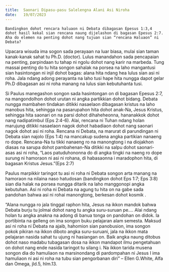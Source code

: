 ```yaml
---
title:  Saonari Dipasu-pasu Salelengna Alani Asi Niroha
date:   19/07/2023
---
```


`Bandingkon dohot rencara haluaon ni Debata dibagasan Epesus 1:3,4 dohot hasil kekal sian rencana naung dijelashon di bagasan Epesus 2:7. Aha do elemen na penting dohot nang tujuan sian “rencana Haluaon” ni Debata?`

Upacara wisuda ima sogon sada perayaan na luar biasa, mulai sian taman kanak-kanak sahat tu Ph.D. (doctor). Lulus manandahon sada pencapaian na penting, parpindaan tu tahap ni ngolu dohot nang karir na marbeda. Tung massai penting do tu hita songon sahalak na porsea na laho mangantusi sian hasintongan ni injil dohot bagas: alana hita ndang hea lulus sian asi ni roha. Jala ndang adong perayanta na laho tusi hape hita nungga dapot gelar Ph.D dibagasan asi ni roha manang na lulus sian kebutuhanta tusi.

Si Paulus manegashon songon sada hasintongan on di bagasan Epesus 2:7, na mangondolhon dohot urutan ni angka partikkian dohot bidang. Debata nungga mambahen tindakan ditikki nasaelaon dibagasan kristus na laho manobus hita, sehingga na pasarupahon hita dohot anak-Na, Jesus Kristus, sehingga hita saonari on na parsi dohot dihaheheonna, hananakkok dohot nang nadipatimbul (Eps 2:4-6). Alai, rencana ni Tuhan ndang holan marujung ditikki nasaelaon nagok dohot habadiaon dohot nang saonari nagok dohot asi ni roha. Rencana ni Debata, na marurat di parundingan ni Debata sian najolo (Eps 1:4) na mancakup sudena angka partikian nanaeng ro dope. Rencana-Na tu tikki nanaeng ro na manongtong i na diojakhon diasas na sarupa dohot pambahenan-Na ditikki na salpu dohot saonari- asas asi ni roha, “Laos patuduhononna do di angka tingki na naeng ro dope surung ni hamoraon ni asi ni rohana, di habasaonna i maradophon hita, di bagasan Kristus Jesus.”(Eps 2:7)

Paulus marpikkir taringot tu asi ni roha ni Debata songon arta manang na hamoraon na nilaina naso hatudosan (bandingkon dohot Eps 1:7; Eps 3:8) sian dia halak na porsea nungga ditarik na laho manggonopi angka kebutuhan. Asi ni roha ni Debata na agung tu hita on na gabe sada pandohan bahwa asi ni rohai manongtong, berkesan dohot kosmik .

“Alana nungga ro jala tinggal raphon hita, Jesus na ikkon mandok bahwa Debata burju tu jolmai dohot nang tu angka suru-suruan pe…. Alai ndang holan tu angka anakna na adong di banua tonga on pandohan on didok. Ia portibinta na gelleng on ima songon buku pelajaran alam semesta. Maksud asi ni roha ni Debata na ajaib, hahomion sian panobusion, ima songon pokok pikiran na ikkon diboto angka suru-suruani, jala na ikkon mata pelajaran nasida sahat tu ujung ni hasiangan on. Baik angka naung ditobus dohot naso madabu tubagasan dosa na ikkon mandapot ilmu pengetahuan on dohot nang ende nasida taringot tu silang i. Na ikkon tarida musena songon dia do hamuliaon na marsinondang di pardompahan ni Jesus I ima hamuliaon ni asi ni roha na tubu sian pengorbanan diri” – Ellen G.White, Alfa dan Omega, jld.5, hlm.13.
